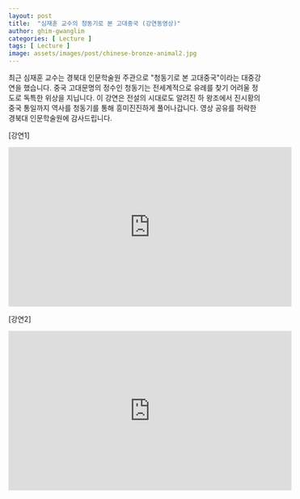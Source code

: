 ```yaml
---
layout: post
title:  "심재훈 교수의 청동기로 본 고대중국 (강연동영상)"
author: ghim-gwanglim
categories: [ Lecture ]
tags: [ Lecture ] 
image: assets/images/post/chinese-bronze-animal2.jpg
---
```


최근 심재훈 교수는 경북대 인문학술원 주관으로 "청동기로 본 고대중국"이라는 대중강연을 했습니다. 중국 고대문명의 정수인 청동기는 전세계적으로 유례를 찾기 어려울 정도로 독특한 위상을 지닙니다. 이 강연은 전설의 시대로도 알려진 하 왕조에서 진시황의 중국 통일까지 역사를 청동기를 통해 흥미진진하게 풀어나갑니다. 영상 공유를 허락한 경북대 인문학술원에 감사드립니다.

[강연1]
<iframe width="560" height="315" src="https://www.youtube.com/embed/INzdKXPHw3I" frameborder="0" allow="accelerometer; autoplay; clipboard-write; encrypted-media; gyroscope; picture-in-picture" allowfullscreen></iframe>

[강연2]
<iframe width="560" height="315" src="https://www.youtube.com/embed/8QkoK0wCaMs" frameborder="0" allow="accelerometer; autoplay; clipboard-write; encrypted-media; gyroscope; picture-in-picture" allowfullscreen></iframe>
